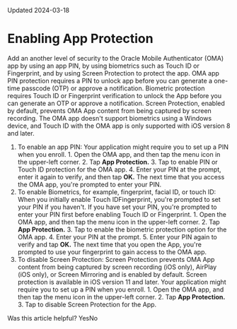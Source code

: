 Updated 2024-03-18
# Enabling App Protection
Add an another level of security to the Oracle Mobile Authenticator (OMA) app by using an app PIN, by using biometrics such as Touch ID or Fingerprint, and by using Screen Protection to protect the app.
OMA app PIN protection requires a PIN to unlock app before you can generate a one-time passcode (OTP) or approve a notification. Biometric protection requires Touch ID or Fingerprint verification to unlock the App before you can generate an OTP or approve a notification. Screen Protection, enabled by default, prevents OMA App content from being captured by screen recording.
The OMA app doesn't support biometrics using a Windows device, and Touch ID with the OMA app is only supported with iOS version 8 and later.
  1. To enable an app PIN:
Your application might require you to set up a PIN when you enroll.
    1. Open the OMA app, and then tap the menu icon in the upper-left corner.
    2. Tap **App Protection.**
    3. Tap to enable PIN or Touch ID protection for the OMA app.
    4. Enter your PIN at the prompt, enter it again to verify, and then tap **OK.** The next time that you access the OMA app, you're prompted to enter your PIN.
  2. To enable Biometrics, for example, fingerprint, facial ID, or touch ID:
When you initially enable Touch IDFingerprint, you're prompted to set your PIN if you haven't. If you have set your PIN, you're prompted to enter your PIN first before enabling Touch ID or Fingerprint.
    1. Open the OMA app, and then tap the menu icon in the upper-left corner.
    2. Tap **App Protection.**
    3. Tap to enable the biometric protection option for the OMA app.
    4. Enter your PIN at the prompt.
    5. Enter your PIN again to verify and tap **OK.**
The next time that you open the App, you're prompted to use your fingerprint to gain access to the OMA app.
  3. To disable Screen Protection:
Screen Protection prevents OMA App content from being captured by screen recording (iOS only), AirPlay (iOS only), or Screen Mirroring and is enabled by default. Screen protection is available in iOS version 11 and later. Your application might require you to set up a PIN when you enroll.
    1. Open the OMA app, and then tap the menu icon in the upper-left corner.
    2. Tap **App Protection.**
    3. Tap to disable Screen Protection for the App.


Was this article helpful?
YesNo

